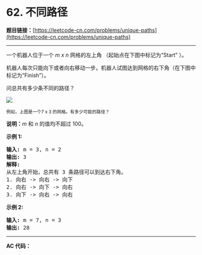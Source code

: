 # 62. 不同路径

**题目链接：**[https://leetcode-cn.com/problems/unique-paths](https://leetcode-cn.com/problems/unique-paths)

---

<div class="content__1Y2H">
 <div class="notranslate">
  <p>一个机器人位于一个 <em>m x n </em>网格的左上角 （起始点在下图中标记为“Start” ）。</p> 
  <p>机器人每次只能向下或者向右移动一步。机器人试图达到网格的右下角（在下图中标记为“Finish”）。</p> 
  <p>问总共有多少条不同的路径？</p> 
  <p><img src="../aliyun-lc-upload/uploads/2018/10/22/robot_maze.png"></p> 
  <p><small>例如，上图是一个7 x 3 的网格。有多少可能的路径？</small></p> 
  <p><strong>说明：</strong><em>m</em>&nbsp;和 <em>n </em>的值均不超过 100。</p> 
  <p><strong>示例&nbsp;1:</strong></p> 
  <pre class="language-text"><strong>输入:</strong> m = 3, n = 2
<strong>输出:</strong> 3
<strong>解释:</strong>
从左上角开始，总共有 3 条路径可以到达右下角。
1. 向右 -&gt; 向右 -&gt; 向下
2. 向右 -&gt; 向下 -&gt; 向右
3. 向下 -&gt; 向右 -&gt; 向右
</pre> 
  <p><strong>示例&nbsp;2:</strong></p> 
  <pre class="language-text"><strong>输入:</strong> m = 7, n = 3
<strong>输出:</strong> 28</pre> 
 </div>
</div>

---

**AC 代码：**

```java

```